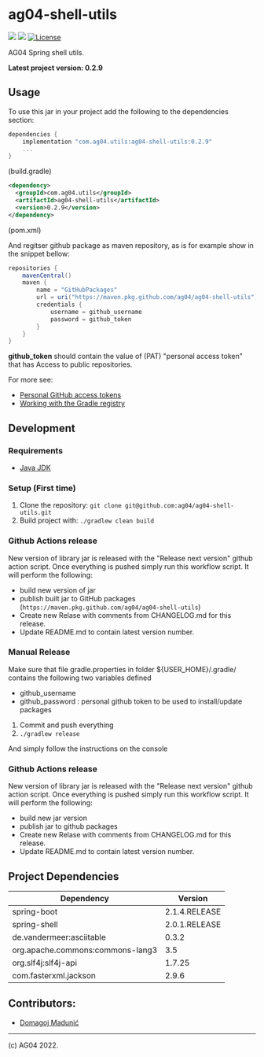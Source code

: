 # ag04-shell-utils

![](https://img.shields.io/badge/Java-ED8B00?style=for-the-badge&logo=java&logoColor=white&style=flat)
![](https://img.shields.io/badge/Spring-6DB33F?style=for-the-badge&logo=spring&logoColor=white&style=flat)
[![License](https://img.shields.io/badge/License-Apache_2.0-blue.svg)](https://opensource.org/licenses/Apache-2.0)

AG04 Spring shell utils.

**Latest project version: 0.2.9**

## Usage
To use this jar in your project add the following to the dependencies section:

```groovy
dependencies {
    implementation "com.ag04.utils:ag04-shell-utils:0.2.9"
    ...
}
```
(build.gradle)

```xml
<dependency>
  <groupId>com.ag04.utils</groupId>
  <artifactId>ag04-shell-utils</artifactId>
  <version>0.2.9</version>
</dependency>
```
(pom.xml)

And regitser github package as maven repository, as is for example show in the snippet bellow:

```groovy
repositories {
    mavenCentral()
    maven {
        name = "GitHubPackages"
        url = uri("https://maven.pkg.github.com/ag04/ag04-shell-utils")
        credentials {
            username = github_username
            password = github_token
        }
    }
}
```
**github_token** should contain the value of (PAT) "personal access token" that has Access to public repositories.

For more see:
* [Personal GitHub access tokens](https://docs.github.com/en/authentication/keeping-your-account-and-data-secure/creating-a-personal-access-token)
* [Working with the Gradle registry](https://docs.github.com/en/packages/working-with-a-github-packages-registry/working-with-the-gradle-registry)


## Development

### Requirements
* [Java JDK](http://www.oracle.com/technetwork/java/javase/downloads/index.html)

### Setup (First time)
1. Clone the repository: `git clone git@github.com:ag04/ag04-shell-utils.git`
4. Build project with: ` ./gradlew clean build `

### Github Actions release

New version of library jar  is released with the "Release next version" github action script.
Once everything is pushed simply run this workflow script.
It will perform the following:
- build new version of jar
- publish built jar to GitHub packages (`https://maven.pkg.github.com/ag04/ag04-shell-utils`)
- Create new Relase with comments from CHANGELOG.md for this release.
- Update README.md to contain latest version number.

### Manual Release
Make sure that file gradle.properties in folder ${USER_HOME}/.gradle/ contains the following two variables defined

* github_username
* github_password : personal github token to be used to install/update packages

1) Commit and push everything
2) `./gradlew release`

And simply follow the instructions on the console

### Github Actions release

New version of library jar  is released with the "Release next version" github action script.
Once everything is pushed simply run this workflow script.
It will perform the following:
- build new jar version
- publish jar to github packages
- Create new Relase with comments from CHANGELOG.md for this release.
- Update README.md to contain latest version number.

## Project Dependencies

| Dependency                       | Version         |
|----------------------------------|-----------------|
| spring-boot                      | 2.1.4.RELEASE   |
| spring-shell                     | 2.0.1.RELEASE   |
| de.vandermeer:asciitable         | 0.3.2           |
| org.apache.commons:commons-lang3 | 3.5             |
| org.slf4j:slf4j-api              | 1.7.25          |
| com.fasterxml.jackson            | 2.9.6           |

## Contributors:
* [Domagoj Madunić](https://github.com/dmadunic)

---
(c) AG04 2022.